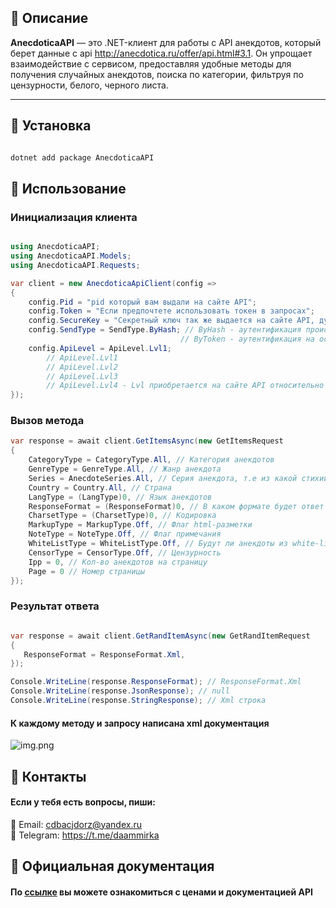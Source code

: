 ## 📖 Описание

**AnecdoticaAPI** — это .NET-клиент для работы с API анекдотов, который берет данные с api http://anecdotica.ru/offer/api.html#3.1. Он упрощает взаимодействие с сервисом, предоставляя удобные методы для получения случайных анекдотов, поиска по категории, фильтруя по цензурности, белого, черного листа.

---

## 🚀 Установка

```sh 

dotnet add package AnecdoticaAPI
```

## 🌠 Использование

### Инициализация клиента

```csharp

using AnecdoticaAPI;
using AnecdoticaAPI.Models;
using AnecdoticaAPI.Requests;

var client = new AnecdoticaApiClient(config =>
{
    config.Pid = "pid который вам выдали на сайте API";
    config.Token = "Если предпочтете использовать токен в запросах";
    config.SecureKey = "Секретный ключ так же выдается на сайте API, дугой метод аутентификации более безопасный";
    config.SendType = SendType.ByHash; // ByHash - аутентификация происходит с помощью хеша более безопасно
                                      // ByToken - аутентификация на основе токена
    config.ApiLevel = ApiLevel.Lvl1;
        // ApiLevel.Lvl1
        // ApiLevel.Lvl2
        // ApiLevel.Lvl3
        // ApiLevel.Lvl4 - Lvl приобретается на сайте API относительно Lvl api будет доступно больше функций
});
```

### Вызов метода

```csharp
var response = await client.GetItemsAsync(new GetItemsRequest
{
    CategoryType = CategoryType.All, // Категория анекдотов
    GenreType = GenreType.All, // Жанр анекдота
    Series = AnecdoteSeries.All, // Серия анекдота, т.е из какой стихии Армянское радио,Винни-Пух и все-все-все. и т.д
    Country = Country.All, // Страна
    LangType = (LangType)0, // Язык анекдотов
    ResponseFormat = (ResponseFormat)0, // В каком формате будет ответ json, xml, txt, html
    CharsetType = (CharsetType)0, // Кодировка
    MarkupType = MarkupType.Off, // Флаг html-разметки
    NoteType = NoteType.Off, // Флаг примечания
    WhiteListType = WhiteListType.Off, // Будут ли анекдоты из white-list
    CensorType = CensorType.Off, // Цензурность
    Ipp = 0, // Кол-во анекдотов на страницу
    Page = 0 // Номер страницы
});
```
### Результат ответа

```csharp

var response = await client.GetRandItemAsync(new GetRandItemRequest
{
   ResponseFormat = ResponseFormat.Xml,
});

Console.WriteLine(response.ResponseFormat); // ResponseFormat.Xml
Console.WriteLine(response.JsonResponse); // null
Console.WriteLine(response.StringResponse); // Xml строка

```
#### К каждому методу и запросу написана xml документация

![img.png](img.png)

## 📝 Контакты 
#### Если у тебя есть вопросы, пиши:
📧 Email: cdbacjdorz@yandex.ru\
🐙 Telegram: https://t.me/daammirka

## 📌 Официальная документация
#### По [ссылке](http://anecdotica.ru/offer/api.html#3.1) вы можете ознакомиться с ценами и документацией API